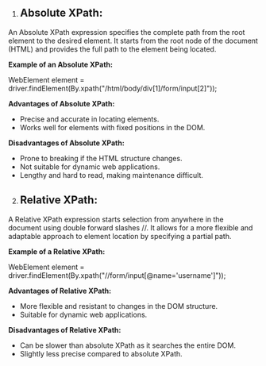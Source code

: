 ﻿1. ## Absolute XPath: ##

An Absolute XPath expression specifies the complete path from the root element to the desired element. It starts from the root node of the document (HTML) and provides the full path to the element being located.

**Example of an Absolute XPath:**

WebElement element = driver.findElement(By.xpath("/html/body/div[1]/form/input[2]"));

**Advantages of Absolute XPath:**

- Precise and accurate in locating elements.
- Works well for elements with fixed positions in the DOM.

**Disadvantages of Absolute XPath:**

- Prone to breaking if the HTML structure changes.
- Not suitable for dynamic web applications.
- Lengthy and hard to read, making maintenance difficult.

2. ## Relative XPath: ##

A Relative XPath expression starts selection from anywhere in the document using double forward slashes //. It allows for a more flexible and adaptable approach to element location by specifying a partial path.

**Example of a Relative XPath:**

WebElement element = driver.findElement(By.xpath("//form/input[@name='username']"));

**Advantages of Relative XPath:**

- More flexible and resistant to changes in the DOM structure.
- Suitable for dynamic web applications.

**Disadvantages of Relative XPath:**

- Can be slower than absolute XPath as it searches the entire DOM.
- Slightly less precise compared to absolute XPath.
